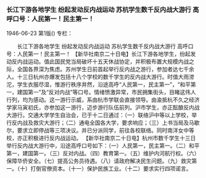 ### 长江下游各地学生  纷起发动反内战运动  苏杭学生数千反内战大游行  高呼口号：人民第一！民主第一！

1946-06-23
第1版()
专栏：

　　长江下游各地学生
    纷起发动反内战运动
    苏杭学生数千反内战大游行
    高呼口号：人民第一！民主第一！
    【新华社南京二十日电】长江下游各地学生，纷起发动反内战运动。值此国民党当局破坏十五天休战协定，并积极布置大规模内战之际，全国各界深为焦虑。苏州学生日前首起举行反内战之游行，参加者达七千余人。十三日杭州亦爆发包括十八个学校的数千学生的反内战大游行。时值大雨滂沱，学生衣服尽湿，惟游行秩序井然，沿途高呼“人民第一，民主第一”，“和平第一，建国第一”及“反对内战”等口号。情绪愤激异常，市民拥集街头，目睹这伟人行列，均为感动。这一游行示威，系由杭市学联会直接领导。由渝抵杭不久之经济学家马寅初氏，亦参加这一游行，迈步游行队伍前列。沪市学生，亦正酝酿反内战大游行。交通大学学生自治会，已于十二日通过：（一）联络沪中等以上学校，举行反内战及救灾大游行；（二）通电全国各大学，要求响应；（三）上书当局及马歇尔，要求立即停战等三项决议。并已分派同学，前往各校联络。同时南洋女中等校，亦正积极进行反内战运动。
    【新华社南京二十日电】杭州市数千学生十三日举行反内战大游行中，沿途高呼口号如下：（一）人民第一，民主第一。（二）和平第一，建国第一。（三）反对内战。（四）教育第一。（五）维护内河航行权。（六）保障华侨安全。（七）提高公务员待遇。（八）请政府解决民生问题。（九）救灾第一。（十）打倒官僚资本。（十一）保护民族工业。（十二）要求实行四项诺言。
